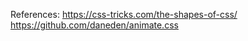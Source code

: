 References:
    https://css-tricks.com/the-shapes-of-css/
    https://github.com/daneden/animate.css